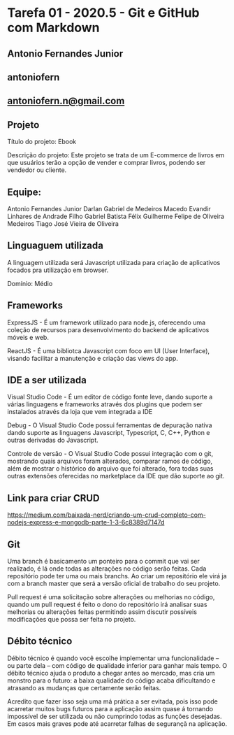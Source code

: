 # Tarefa 01 - 2020.5 - Git e GitHub com Markdown

## Antonio Fernandes Junior

## antoniofern

## antoniofern.n@gmail.com

## Projeto

Título do projeto: Ebook

Descrição do projeto: Este projeto se trata de um E-commerce de livros em que usuários terão a opção de vender e comprar livros, podendo ser vendedor ou cliente.

## Equipe:

Antonio Fernandes Junior
Darlan Gabriel de Medeiros Macedo
Evandir Linhares de Andrade Filho
Gabriel Batista Félix
Guilherme Felipe de Oliveira Medeiros
Tiago José Vieira de Oliveira

## Linguaguem utilizada

A linguagem utilizada será Javascript utilizada para criação de aplicativos focados pra utilização em browser.

Domínio: Médio

## Frameworks

ExpressJS - É um framework utilizado para node.js, oferecendo uma coleção de recursos para desenvolvimento do backend de aplicativos móveis e web.

ReactJS - É uma bibliotca Javascript com foco em UI (User Interface), visando facilitar a manutenção e criação das views do app.

## IDE a ser utilizada

Visual Studio Code - É um editor de código fonte leve, dando suporte a várias linguagens e frameworks através dos plugins que podem ser instalados através da loja que vem integrada a IDE

Debug - O Visual Studio Code possui ferramentas de depuração nativa dando suporte as linguagens Javascript, Typescript, C, C++, Python e outras derivadas do Javascript.

Controle de versão - O Visual Studio Code possui integração com o git, mostrando quais arquivos foram alterados, comparar ramos de código, além de mostrar o histórico do arquivo que foi alterado, fora todas suas outras extensões oferecidas no marketplace da IDE que dão suporte ao git.

## Link para criar CRUD

https://medium.com/baixada-nerd/criando-um-crud-completo-com-nodejs-express-e-mongodb-parte-1-3-6c8389d7147d

## Git

Uma branch é basicamento um ponteiro para o commit que vai ser realizado, é lá onde todas as alterações no código serão feitas. Cada repositório pode ter uma ou mais branchs. Ao criar um repositório ele virá ja com a branch master que será a versão oficial de trabalho do seu projeto.

Pull request é uma solicitação sobre alterações ou melhorias no código, quando um pull request é feito o dono do repositório irá analisar suas melhorias ou alterações feitas permitindo assim discutir possíveis modificações que possa ser feita no projeto.

## Débito técnico

Débito técnico é quando você escolhe implementar uma funcionalidade – ou parte dela – com código de qualidade inferior para ganhar mais tempo. O débito técnico ajuda o produto a chegar antes ao mercado, mas cria um monstro para o futuro: a baixa qualidade do código acaba dificultando e atrasando as mudanças que certamente serão feitas.

Acredito que fazer isso seja uma má prática a ser evitada, pois isso pode acarretar muitos bugs futuros para a aplicação assim quase á tornando impossível de ser utilizada ou não cumprindo todas as funções desejadas. Em casos mais graves pode até acarretar falhas de segurançã na aplicação.
